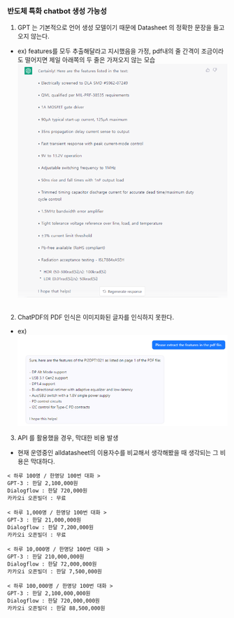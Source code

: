 ### 반도체 특화 chatbot 생성 가능성
1. GPT 는 기본적으로 언어 생성 모델이기 때문에 Datasheet 의 정확한 문장을 들고 오지 않는다. 
 - ex) features를 모두 추출해달라고 지시했음을 가정, pdf내의 줄 간격이 조금이라도 떨어지면 제일 아래쪽의 두 줄은 가져오지 않는 모습
 ![](./images/5.PNG)
<br><br>
2. ChatPDF의 PDF 인식은 이미지화된 글자를 인식하지 못한다.
 - ex) 
 ![](./images/1.png)

3. API 를 활용했을 경우, 막대한 비용 발생
- 현재 운영중인 alldatasheet의 이용자수를 비교해서 생각해봤을 때 생각되는 그 비용은 막대하다.
```
< 하루 100명 / 한명당 100번 대화 >
GPT-3 : 한달 2,100,000원
Dialogflow : 한달 720,000원
카카오i 오픈빌더 : 무료

< 하루 1,000명 / 한명당 100번 대화 >
GPT-3 : 한달 21,000,000원
Dialogflow : 한달 7,200,000원
카카오i 오픈빌더 : 무료

< 하루 10,000명 / 한명당 100번 대화 >
GPT-3 : 한달 210,000,000원
Dialogflow : 한달 72,000,000원
카카오i 오픈빌더 : 한달 7,500,000원

< 하루 100,000명 / 한명당 100번 대화 >
GPT-3 : 한달 2,100,000,000원
Dialogflow : 한달 720,000,000원
카카오i 오픈빌더 : 한달 88,500,000원
```